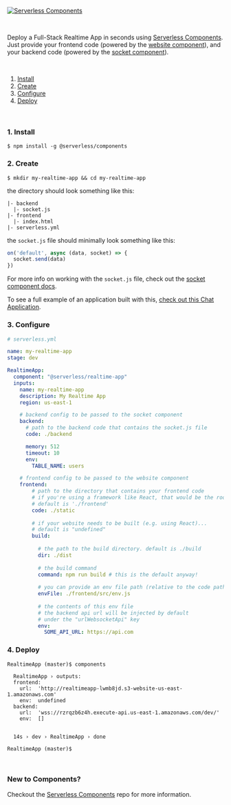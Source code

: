 

[![Serverless Components](https://s3.amazonaws.com/assets.github.serverless/readme-serverless-realtime-application-1.png)](http://serverless.com)

&nbsp;

Deploy a Full-Stack Realtime App in seconds using [Serverless Components](https://github.com/serverless/components). Just provide your frontend code (powered by the [website component](https://github.com/serverless-components/Website)), and your backend code (powered by the [socket component](https://github.com/serverless-components/Socket)).

&nbsp;

1. [Install](#1-install)
2. [Create](#2-create)
3. [Configure](#3-configure)
4. [Deploy](#4-deploy)

&nbsp;


### 1. Install

```console
$ npm install -g @serverless/components
```

### 2. Create

```console
$ mkdir my-realtime-app && cd my-realtime-app
```

the directory should look something like this:


```
|- backend
  |- socket.js
|- frontend
  |- index.html
|- serverless.yml

```

the `socket.js` file should minimally look something like this:

```js
on('default', async (data, socket) => {
  socket.send(data)
})

```

For more info on working with the `socket.js` file, check out the [socket component docs](https://github.com/serverless-components/socket).

To see a full example of an application built with this, [check out this Chat Application](https://github.com/serverless-components/ChatApp).

### 3. Configure

```yml
# serverless.yml

name: my-realtime-app
stage: dev

RealtimeApp:
  component: "@serverless/realtime-app"
  inputs:
    name: my-realtime-app
    description: My Realtime App
    region: us-east-1

    # backend config to be passed to the socket component
    backend:
      # path to the backend code that contains the socket.js file
      code: ./backend

      memory: 512
      timeout: 10
      env:
        TABLE_NAME: users

    # frontend config to be passed to the website component
    frontend:
        # path to the directory that contains your frontend code
        # if you're using a framework like React, that would be the root of your frontend project, otherwise it'd be where index.html lives.
        # default is './frontend'
        code: ./static
        
        # if your website needs to be built (e.g. using React)...
        # default is "undefined"
        build:
        
          # the path to the build directory. default is ./build
          dir: ./dist
          
          # the build command
          command: npm run build # this is the default anyway!
          
          # you can provide an env file path (relative to the code path above) to be generated for use by your frontend code. By default it's './src/env.js'
          envFile: ./frontend/src/env.js
          
          # the contents of this env file
          # the backend api url will be injected by default
          # under the "urlWebsocketApi" key
          env:
            SOME_API_URL: https://api.com
```

### 4. Deploy

```console
RealtimeApp (master)$ ️components

  RealtimeApp › outputs:
  frontend: 
    url:  'http://realtimeapp-lwmb8jd.s3-website-us-east-1.amazonaws.com'
    env:  undefined
  backend: 
    url:  'wss://rzrqzb6z4h.execute-api.us-east-1.amazonaws.com/dev/'
    env:  []


  14s › dev › RealtimeApp › done

RealtimeApp (master)$

```

&nbsp;

### New to Components?

Checkout the [Serverless Components](https://github.com/serverless/components) repo for more information.
